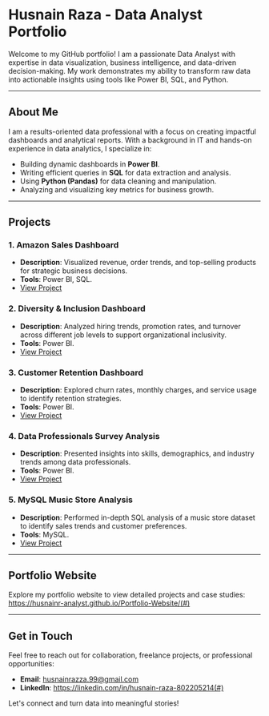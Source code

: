 # Husnain Raza - Data Analyst Portfolio

Welcome to my GitHub portfolio! I am a passionate Data Analyst with expertise in data visualization, business intelligence, and data-driven decision-making. My work demonstrates my ability to transform raw data into actionable insights using tools like Power BI, SQL, and Python.

---

## About Me

I am a results-oriented data professional with a focus on creating impactful dashboards and analytical reports. With a background in IT and hands-on experience in data analytics, I specialize in:
- Building dynamic dashboards in **Power BI**.
- Writing efficient queries in **SQL** for data extraction and analysis.
- Using **Python (Pandas)** for data cleaning and manipulation.
- Analyzing and visualizing key metrics for business growth.

---

## Projects

### 1. **Amazon Sales Dashboard**
- **Description**: Visualized revenue, order trends, and top-selling products for strategic business decisions.
- **Tools**: Power BI, SQL.
- [View Project](#)

### 2. **Diversity & Inclusion Dashboard**
- **Description**: Analyzed hiring trends, promotion rates, and turnover across different job levels to support organizational inclusivity.
- **Tools**: Power BI.
- [View Project](#)

### 3. **Customer Retention Dashboard**
- **Description**: Explored churn rates, monthly charges, and service usage to identify retention strategies.
- **Tools**: Power BI.
- [View Project](#)

### 4. **Data Professionals Survey Analysis**
- **Description**: Presented insights into skills, demographics, and industry trends among data professionals.
- **Tools**: Power BI.
- [View Project](#)

### 5. **MySQL Music Store Analysis**
- **Description**: Performed in-depth SQL analysis of a music store dataset to identify sales trends and customer preferences.
- **Tools**: MySQL.
- [View Project](#)

---

## Portfolio Website
Explore my portfolio website to view detailed projects and case studies: https://husnainr-analyst.github.io/Portfolio-Website/(#)

---

## Get in Touch
Feel free to reach out for collaboration, freelance projects, or professional opportunities:
- **Email**: [husnainrazza.99@gmail.com](mailto:husnainrazza.99@gmail.com)
- **LinkedIn**: https://linkedin.com/in/husnain-raza-802205214(#)

Let's connect and turn data into meaningful stories!
